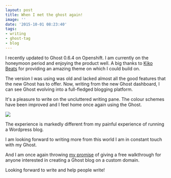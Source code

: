 ```yaml
---
layout: post
title: When I met the ghost again!
image: ''
date: '2015-10-01 08:23:40'
tags:
- writing
- ghost-tag
- blog
---
```


I recently updated to Ghost 0.6.4 on Openshift. I am currently on the honeymoon period and enjoying the product well. A big thanks to [Kiko Beats](https://github.com/Kikobeats) for providing an amazing theme on which I could build on.

The version I was using was old and lacked almost all the good features that the new Ghost has to offer. Now, writing from the new Ghost dashboard, I can see Ghost evolving into a full-fledged blogging platform.

It's a pleasure to write on the uncluttered writing pane. The colour schemes have been improved and I feel home once again using the Ghost.

![](http://i.imgur.com/SMXnrHA.png?1)

The experience is markedly different from my painful experience of running a Wordpress blog. 

I am looking forward to writing more from this world I am in constant touch with my Ghost. 

And I am once again throwing [my promise](http://blog.hashin.me/2014/10/04/the-joy-of-writing/) of giving a free walkthrough for anyone interested in creating a Ghost blog on a custom domain.

Looking forward to write and help people write!